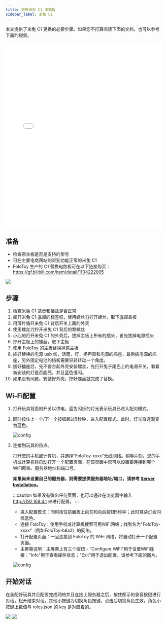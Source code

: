 ```yaml
---
title: 更换米兔 C1 电路板
sidebar_label: 米兔 C1
---
```


本文提供了米兔 C1 更换的必要步骤。如果您不打算阅读下面的文档，也可以参考下面的视频。

<iframe width="100%" height="600" src="//player.bilibili.com/player.html?aid=959871024&bvid=BV1Qp4y1T71J&cid=1303264940&p=1" scrolling="no" border="0" frameborder="no" framespacing="0" allowfullscreen="true"> </iframe>


## 准备

- 检查原主板是否是支持的型号
- 可在主要电商网站购买到功能正常的米兔 C1
- FoloToy 生产的 C1 替换电路板可在以下链接购买：https://gf.bilibili.com/item/detail/1104222005

<img src="https://user-images.githubusercontent.com/1455685/281623396-41fd475c-39c8-44b1-b994-df8e5ae5dd0b.png" />

## 步骤

1. 检查米兔 C1 录音和播放是否正常
2. 撕开米兔 C1 底部的标签纸，使用螺丝刀拧开螺丝，取下底部盖板
3. 用薄片撬开米兔 C1 背后开关上面的外壳
4. 使用螺丝刀拧开米兔 C1 背后的颗螺丝
3. 小心的打开米兔 C1 的外壳后，拔掉主板上所有的插头，首先拔掉电源插头
4. 拧开主板上的螺丝，取下主板
5. 使用 FoloToy 的主板替换掉原主板
6. 插好替换的电源 usb 线，话筒，灯，扬声器和电源的插座，最后插电源的插座，另外固定电池的挡板需要轻轻转动一个角度。
7. 插好插座后，先不要合起外壳安装螺丝，先打开兔子尾巴上的电源开关，看看新安装的灯是否能亮，并且蓝色慢闪。
8. 如果没有问题，安装好外壳，拧好螺丝就完成了替换。

## Wi-Fi配置

1. 打开玩具背面的开关以供电。蓝色闪烁的灯光表示玩具已进入配对模式。

2. 同时按住上一个/下一个按钮超过5秒钟，进入配置模式。此时，灯光将逐渐变为蓝色。

   ![config](https://user-images.githubusercontent.com/1455685/281622340-7a607890-38d3-46f5-80e5-3168ee99a2e0.jpg)

3. 连接到玩具的热点。

   打开您的手机或计算机，并选择“FoloToy-xxxx”无线网络。稍等片刻，您的手机或计算机将自动打开一个配置页面，在该页面中您可以设置要连接到哪个WiFi网络、服务器地址和端口号。

   **如果尚未设置自己的服务器，则需要提供服务器地址/端口，请参考 [Server Installation](installation/docker.md)。**

   :::caution
   如果没有弹出任何页面，也可以通过在浏览器中输入 http://192.168.4.1 来进行配置。
   :::

   * 进入配置模式：同时按住前面板上向前和向后按钮5秒钟；此时耳朵灯会闪烁蓝色。
   * 连接 FoloToy：使用手机或计算机搜索可用WiFi网络；找到名为"FoloToy-xxxx"（例如FoloToy-b8a2）的网络。
   * 打开配置页面：一旦连接到 FoloToy 的 WiFi 网络，将自动打开一个配置页面。
   * 主屏幕说明：主屏幕上有三个按钮 - "Configure WiFi"用于设置WiFi连接；"Info"用于查看硬件信息；"Exit"用于退出配置。请参考下面的图片。

   ![config](https://github.com/FoloToy/folotoy-tool/assets/1455685/3cf6d0ac-9504-40ec-94c1-54a09a990fd4)


## 开始对话

在装配好玩具并且配置完成网络并且连接上服务器之后，按住图示的录音按键进行对话，松开结束对话，其他小按键为切换角色按键，点击后切换角色生效，角色小按键上数值与 roles.json 的 key 是对应着的。

<img src="https://user-images.githubusercontent.com/1455685/281640312-8e8b57b6-9c77-440f-9e1c-0279ddc87588.jpg" />
<img src="https://user-images.githubusercontent.com/1455685/272765538-a9bcdf56-300a-4bae-a10f-ce7554a072fe.png" />